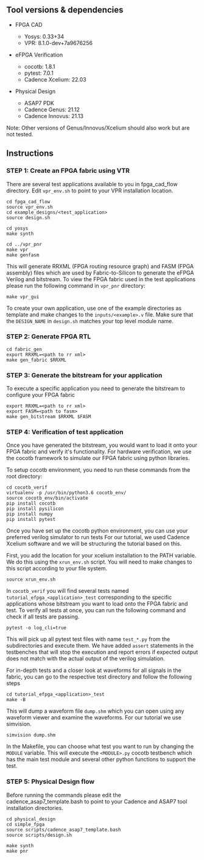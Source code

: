 ## Tool versions & dependencies

* FPGA CAD
    * Yosys: 0.33+34
    * VPR: 8.1.0-dev+7a9676256

* eFPGA Verification
    * cocotb: 1.8.1
    * pytest: 7.0.1
    * Cadence Xcelium: 22.03

* Physical Design
    * ASAP7 PDK 
    * Cadence Genus: 21.12
    * Cadence Innovus: 21.13

Note: Other versions of Genus/Innovus/Xcelium should also work but are not tested.


## Instructions


### STEP 1: Create an FPGA fabric using VTR 
There are several test applications available to you in fpga_cad_flow directory. Edit `vpr_env.sh` to point to your VPR installation location.

```command
cd fpga_cad_flow
source vpr_env.sh
cd example_designs/<test_application>
source design.sh

cd yosys
make synth

cd ../vpr_pnr
make vpr
make genfasm
```

This will generate RRXML (FPGA routing resource graph)  and FASM (FPGA assembly) files which are used by Fabric-to-Silicon to generate the eFPGA Verilog and bitstream. To view the FPGA fabric used in the test applications please run the following command in `vpr_pnr` directory:

```command
make vpr_gui
```

To create your own application, use one of the example directories as template and make changes to the `inputs/<example>.v` file. Make sure that the `DESIGN_NAME` in `design.sh` matches your top level module name.

### STEP 2: Generate FPGA RTL

```command
cd fabric_gen
export RRXML=<path to rr xml>
make gen_fabric $RRXML
```


### STEP 3: Generate the bitstream for your application
To execute a specific application you need to generate the bitstream to configure your FPGA fabric

```command
export RRXML=<path to rr xml>
export FASM=<path to fasm>
make gen_bitstream $RRXML $FASM
```

### STEP 4: Verification of test application

Once you have generated the bitstream, you would want to load it onto your FPGA fabric and verify it's functionality.
For hardware verification, we use the cocotb framework to simulate our FPGA fabric using python libraries.

To setup cocotb environment, you need to run these commands from the root directory:
```command
cd cocotb_verif
virtualenv -p /usr/bin/python3.6 cocotb_env/
source cocotb_env/bin/activate
pip install cocotb
pip install pysilicon
pip install numpy
pip install pytest
```
Once you have set up the cocotb python environment, you can use your preferred verilog simulator to run tests
For our tutorial, we used Cadence Xcelium software and we will be structuring the tutorial based on this.

First, you add the location for your xcelium installation to the PATH variable. We do this using the `xrun_env.sh` script. You will need to make changes to this script according to your file system.

```command
source xrun_env.sh
```

In `cocotb_verif` you will find several tests named `tutorial_efpga_<application>_test` corresponding to the specific applications whose bitstream you want to load onto the FPGA fabric and test.
To verify all tests at once, you can run the following command and check if all tests are passing.

```command
pytest -o log_cli=true
```

This will pick up all pytest test files with name `test_*.py` from the subdirectories and execute them. We have added `assert` statements in the testbenches that will stop the execution and report errors if expected output does not match with the actual output of the verilog simulation.

For in-depth tests and a closer look at waveforms for all signals in the fabric, you can go to the respective test directory and follow the following steps

```command
cd tutorial_efpga_<application>_test
make -B
```

This will dump a waveform file `dump.shm` which you can open using any waveform viewer and examine the waveforms. For our tutorial we use simvision.

```command
simvision dump.shm
```

In the Makefile, you can choose what test you want to run by changing the `MODULE` variable. This will execute the `<MODULE>.py` cocotb testbench which has the main test module and several other python functions to support the test.

### STEP 5: Physical Design flow

Before running the commands please edit the cadence_asap7_template.bash to point to your Cadence and ASAP7 tool installation directories.


```command
cd physical_design
cd simple_fpga
source scripts/cadence_asap7_template.bash
source scripts/design.sh

make synth
make pnr
``` 


